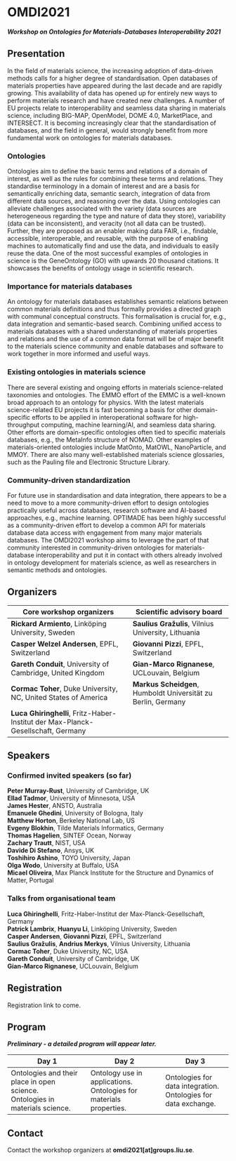 # OMDI2021

***Workshop on Ontologies for Materials-Databases Interoperability 2021***

## <a name="presentation" class="mdheader"></a> Presentation

In the field of materials science, the increasing adoption of data-driven methods calls for a higher degree of standardisation.
Open databases of materials properties have appeared during the last decade and are rapidly growing.
This availability of data has opened up for entirely new ways to perform materials research and have created new challenges.
A number of EU projects relate to interoperability and seamless data sharing in materials science, including BIG-MAP, OpenModel, DOME 4.0, MarketPlace, and INTERSECT.
It is becoming increasingly clear that the standardisation of databases, and the field in general, would strongly benefit from more fundamental work on ontologies for materials databases.

### Ontologies

Ontologies aim to define the basic terms and relations of a domain of interest, as well as the rules for combining these terms and relations.
They standardise terminology in a domain of interest and are a basis for semantically enriching data, semantic search, integration of data from different data sources, and reasoning over the data.
Using ontologies can alleviate challenges associated with the variety (data sources are heterogeneous regarding the type and nature of data they store), variability (data can be inconsistent), and veracity (not all data can be trusted).
Further, they are proposed as an enabler making data FAIR, i.e., findable, accessible, interoperable, and reusable, with the purpose of enabling machines to automatically find and use the data, and individuals to easily reuse the data.
One of the most successful examples of ontologies in science is the GeneOntology (GO) with upwards 20 thousand citations.
It showcases the benefits of ontology usage in scientific research.

### Importance for materials databases

An ontology for materials databases establishes semantic relations between common materials definitions and thus formally provides a directed graph with communal conceptual constructs.
This formalisation is crucial for, e.g., data integration and semantic-based search.
Combining unified access to materials databases with a shared understanding of materials properties and relations and the use of a common data format will be of major benefit to the materials science community and enable databases and software to work together in more informed and useful ways.

### Existing ontologies in materials science

There are several existing and ongoing efforts in materials science-related taxonomies and ontologies.
The EMMO effort of the EMMC is a well-known broad approach to an ontology for physics.
With the latest materials science-related EU projects it is fast becoming a basis for other domain-specific efforts to be applied in interoperational software for high-throughput computing, machine learning/AI, and seamless data sharing.
Other efforts are domain-specific ontologies often tied to specific materials databases, e.g., the MetaInfo structure of NOMAD.
Other examples of materials-oriented ontologies include MatOnto, MatOWL, NanoParticle, and MMOY.
There are also many well-established materials science glossaries, such as the Pauling file and Electronic Structure Library.

### Community-driven standardization

For future use in standardisation and data integration, there appears to be a need to move to a more community-driven effort to design ontologies practically useful across databases, research software and AI-based approaches, e.g., machine learning.
OPTIMADE has been highly successful as a community-driven effort to develop a common API for materials database data access with engagement from many major materials databases.
The OMDI2021 workshop aims to leverage the part of that community interested in community-driven ontologies for materials-database interoperability and put it in contact with others already involved in ontology development for materials science, as well as researchers in semantic methods and ontologies.

## <a name="organizers" class="mdheader"></a> Organizers

| **Core workshop organizers** | **Scientific advisory board** |
| --- | --- |
| **Rickard Armiento**, Linköping University, Sweden | **Saulius Gražulis**, Vilnius University, Lithuania |
| **Casper Welzel Andersen**, EPFL, Switzerland | **Giovanni Pizzi**, EPFL, Switzerland |
| **Gareth Conduit**, University of Cambridge, United Kingdom | **Gian-Marco Rignanese**, UCLouvain, Belgium |
| **Cormac Toher**, Duke University, NC, United States of America | **Markus Scheidgen**, Humboldt Universität zu Berlin, Germany |
| **Luca Ghiringhelli**, Fritz-Haber-Institut der Max-Planck-Gesellschaft, Germany | |

## <a name="speakers" class="mdheader"></a> Speakers

### Confirmed invited speakers (so far)

**Peter Murray-Rust**, University of Cambridge, UK  
**Ellad Tadmor**, University of Minnesota, USA  
**James Hester**, ANSTO, Australia  
**Emanuele Ghedini**, University of Bologna, Italy  
**Matthew Horton**, Berkeley National Lab, US  
**Evgeny Blokhin**, Tilde Materials Informatics, Germany  
**Thomas Hagelien**, SINTEF Ocean, Norway  
**Zachary Trautt**, NIST, USA  
**Davide Di Stefano**, Ansys, UK  
**Toshihiro Ashino**, TOYO University, Japan  
**Olga Wodo**, University at Buffalo, USA  
**Micael Oliveira**, Max Planck Institute for the Structure and Dynamics of Matter, Portugal

### Talks from organisational team

**Luca Ghiringhelli**, Fritz-Haber-Institut der Max-Planck-Gesellschaft, Germany  
**Patrick Lambrix**, **Huanyu Li**, Linköping University, Sweden  
**Casper Andersen**, **Giovanni Pizzi**, EPFL, Switzerland  
**Saulius Gražulis**, **Andrius Merkys**, Vilnius University, Lithuania  
**Cormac Toher**, Duke University, NC, USA  
**Gareth Conduit**, University of Cambridge, UK  
**Gian-Marco Rignanese**, UCLouvain, Belgium

## <a name="registration" class="mdheader"></a> Registration

Registration link to come.

## <a name="program" class="mdheader"></a> Program

***Preliminary - a detailed program will appear later.***

| **Day 1** | **Day 2** | **Day 3** |
| --- | --- | --- |
| Ontologies and their place in open science.<br>Ontologies in materials science. | Ontology use in applications.<br>Ontologies for materials properties. | Ontologies for data integration.<br>Ontologies for data exchange. |

## <a name="contact" class="mdheader"></a> Contact

Contact the workshop organizers at **omdi2021[at]groups.liu.se**.
